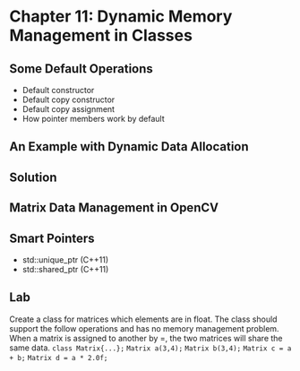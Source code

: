 # Chapter 11: Dynamic Memory Management in Classes

## Some Default Operations

* Default constructor
* Default copy constructor
* Default copy assignment
* How pointer members work by default

## An Example with Dynamic Data Allocation

## Solution

## Matrix Data Management in OpenCV

## Smart Pointers

* std::unique_ptr (C++11)
* std::shared_ptr (C++11)

## Lab

Create a class for matrices which elements are in float. The class should support the follow operations and has no memory management problem. When a matrix is assigned to another by =, the two matrices will share the same data.
`class Matrix{...};`
`Matrix a(3,4);`
`Matrix b(3,4);`
`Matrix c = a + b;`
`Matrix d = a * 2.0f;`

